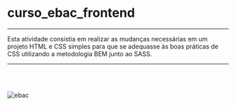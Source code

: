 # curso_ebac_frontend

***

 Esta atividade consistia em realizar as mudanças necessárias em um projeto HTML e CSS simples para que se adequasse às boas práticas de CSS utilizando a metodologia BEM junto ao SASS.
 
***
 
 <br><br>
 
![ebac](https://user-images.githubusercontent.com/87523872/212391105-25f9c36b-234b-4023-aedb-d68c43011de4.svg)

 <br><br>
